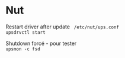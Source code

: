 # Nut

Restart driver after update ` /etc/nut/ups.conf`  
`upsdrvctl start`


Shutdown forcé - pour tester  
`upsmon -c fsd`
